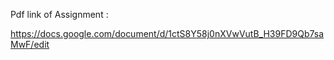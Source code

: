 Pdf link of Assignment :

https://docs.google.com/document/d/1ctS8Y58j0nXVwVutB_H39FD9Qb7saMwF/edit

